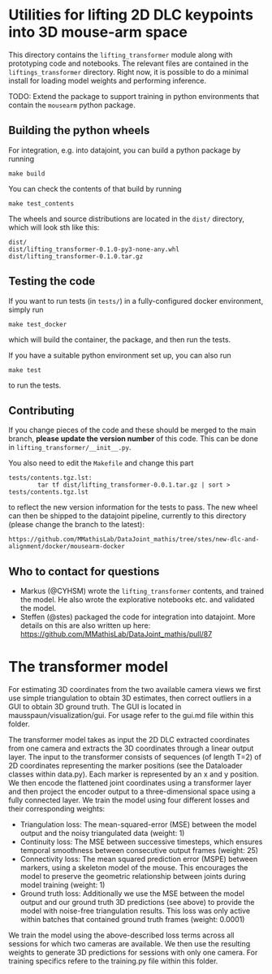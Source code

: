 # Utilities for lifting 2D DLC keypoints into 3D mouse-arm space

This directory contains the `lifting_transformer` module along with prototyping code and notebooks.
The relevant files are contained in the `liftings_transformer` directory. Right now, it is possible
to do a minimal install for loading model weights and performing inference.

TODO: Extend the package to support training in python environments that contain the `mousearm` python
package.

## Building the python wheels

For integration, e.g. into datajoint, you can build a python package by running

```
make build
```

You can check the contents of that build by running

```
make test_contents
```

The wheels and source distributions are located in the `dist/` directory, which will look
sth like this:

```
dist/                                           
dist/lifting_transformer-0.1.0-py3-none-any.whl 
dist/lifting_transformer-0.1.0.tar.gz           
```

## Testing the code

If you want to run tests (in `tests/`) in a fully-configured docker environment, simply run

```
make test_docker
```

which will build the container, the package, and then run the tests.

If you have a suitable python environment set up, you can also run

```
make test
```

to run the tests.

## Contributing

If you change pieces of the code and these should be merged to the main branch, **please update
the version number** of this code. This can be done in `lifting_transformer/__init__.py`. 

You also need to edit the `Makefile` and change this part

```
tests/contents.tgz.lst:                                                              
        tar tf dist/lifting_transformer-0.0.1.tar.gz | sort > tests/contents.tgz.lst 
```

to reflect the new version information for the tests to pass. The new wheel can then be shipped
to the datajoint pipeline, currently to this directory (please change the branch to the latest):

```
https://github.com/MMathisLab/DataJoint_mathis/tree/stes/new-dlc-and-alignment/docker/mousearm-docker
```


## Who to contact for questions

- Markus (@CYHSM) wrote the `lifting_transformer` contents, and trained the model.
  He also wrote the explorative notebooks etc. and validated the model.
- Steffen (@stes) packaged the code for integration into datajoint. More details on this
  are also written up here: https://github.com/MMathisLab/DataJoint_mathis/pull/87

# The transformer model

For estimating 3D coordinates from the two available camera views we first use simple triangulation to obtain 3D estimates, then correct outliers in a GUI to obtain 3D ground truth. The GUI is located in mausspaun/visualization/gui. For usage refer to the gui.md file within this folder. 

The transformer model takes as input the 2D DLC extracted coordinates from one camera and extracts the 3D coordinates through a linear output layer. 
The input to the transformer consists of sequences (of length T=2) of 2D coordinates representing the marker positions (see the Dataloader classes within data.py). Each marker is represented by an x and y position. We then encode the flattened joint coordinates using a transformer layer and then project the encoder output to a three-dimensional space using a fully connected layer. We train the model using four different losses and their corresponding weights:
- Triangulation loss: The mean-squared-error (MSE) between the model output and the noisy triangulated data (weight: 1)
- Continuity loss: The MSE between successive timesteps, which ensures temporal smoothness between consecutive output frames (weight: 25)
- Connectivity loss: The mean squared prediction error (MSPE) between markers, using a skeleton model of the mouse. This encourages the model to preserve the geometric relationship between joints during model training (weight: 1)
- Ground truth loss: Additionally we use the MSE between the model output and our ground truth 3D predictions  (see above) to provide the model with noise-free triangulation results. This loss was only active within batches that contained ground truth frames (weight: 0.0001)

We train the model using the above-described loss terms across all sessions for which two cameras are available. We then use the resulting weights to generate 3D predictions for sessions with only one camera. For training specifics refere to the training.py file within this folder.